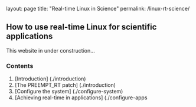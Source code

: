 layout: page
title: "Real-time Linux in Science"
permalink: /linux-rt-science/


## How to use real-time Linux for scientific applications
This website in under construction...


### Contents
1. [Introduction] (./introduction)
2. [The PREEMPT_RT patch] (./introduction)
3. [Configure the system] (./configure-system)
4. [Achieving real-time in applications] (./configure-apps
